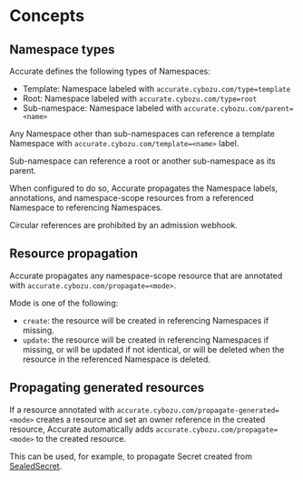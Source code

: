 # Concepts

## Namespace types

Accurate defines the following types of Namespaces:

- Template: Namespace labeled with `accurate.cybozu.com/type=template`
- Root: Namespace labeled with `accurate.cybozu.com/type=root`
- Sub-namespace: Namespace labeled with `accurate.cybozu.com/parent=<name>`

Any Namespace other than sub-namespaces can reference a template Namespace with `accurate.cybozu.com/template=<name>` label.

Sub-namespace can reference a root or another sub-namespace as its parent.

When configured to do so, Accurate propagates the Namespace labels, annotations, and namespace-scope resources from a referenced Namespace to referencing Namespaces.

Circular references are prohibited by an admission webhook.

## Resource propagation

Accurate propagates any namespace-scope resource that are annotated with `accurate.cybozu.com/propagate=<mode>`.

Mode is one of the following:

- `create`: the resource will be created in referencing Namespaces if missing.
- `update`: the resource will be created in referencing Namespaces if missing, or will be updated if not identical, or will be deleted when the resource in the referenced Namespace is deleted.

## Propagating generated resources

If a resource annotated with `accurate.cybozu.com/propagate-generated=<mode>` creates a resource and set an owner reference in the created resource, Accurate automatically adds `accurate.cybozu.com/propagate=<mode>` to the created resource.

This can be used, for example, to propagate Secret created from [SealedSecret][].

[SealedSecret]: https://github.com/bitnami-labs/sealed-secrets
